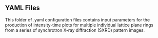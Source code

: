 YAML Files
-----------

This folder of .yaml configuration files contains input parameters for the production of intensity-time plots for multiple individual lattice plane rings from a series of synchrotron X-ray diffraction (SXRD) pattern images.